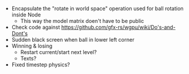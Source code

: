 - Encapsulate the "rotate in world space" operation used for ball rotation inside Node
    - This way the model matrix doen't have to be public
- Check code against https://github.com/gfx-rs/wgpu/wiki/Do's-and-Dont's
- Sudden black screen when ball in lower left corner
- Winning & losing
    - Restart current/start next level?
    - Texts?
- Fixed timestep physics?